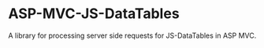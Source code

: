 # ASP-MVC-JS-DataTables
A library for processing server side requests for JS-DataTables in ASP MVC.
